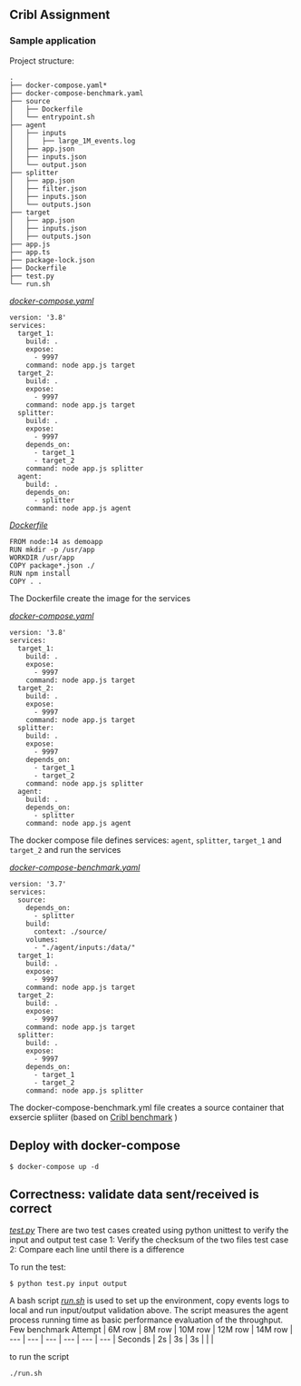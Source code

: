 ## Cribl Assignment
### Sample application 

Project structure:
```
.
├── docker-compose.yaml*
├── docker-compose-benchmark.yaml
├── source
│   ├── Dockerfile
│   └── entrypoint.sh 
├── agent
│   ├── inputs
│   │   ├── large_1M_events.log
│   ├── app.json
│   ├── inputs.json
│   └── output.json
├── splitter
│   ├── app.json
│   ├── filter.json
│   ├── inputs.json
│   └── outputs.json
├── target
│   ├── app.json
│   ├── inputs.json
│   ├── outputs.json
├── app.js
├── app.ts
├── package-lock.json
├── Dockerfile
├── test.py
└── run.sh
```

[_docker-compose.yaml_](docker-compose.yaml)
```
version: '3.8'
services:
  target_1:
    build: .
    expose:
      - 9997
    command: node app.js target
  target_2:
    build: .
    expose:
      - 9997
    command: node app.js target
  splitter:
    build: .
    expose:
      - 9997
    depends_on:
      - target_1
      - target_2
    command: node app.js splitter
  agent:
    build: .
    depends_on:
      - splitter
    command: node app.js agent
```
[_Dockerfile_](Dockerfile)
```
FROM node:14 as demoapp
RUN mkdir -p /usr/app
WORKDIR /usr/app
COPY package*.json ./
RUN npm install 
COPY . .
```
The Dockerfile create the image for the services

[_docker-compose.yaml_](docker-compose.yaml)
```
version: '3.8'
services:
  target_1:
    build: .
    expose:
      - 9997
    command: node app.js target
  target_2:
    build: .
    expose:
      - 9997
    command: node app.js target
  splitter:
    build: .
    expose:
      - 9997
    depends_on:
      - target_1
      - target_2
    command: node app.js splitter
  agent:
    build: .
    depends_on:
      - splitter
    command: node app.js agent
```
The docker compose file defines services: `agent`, `splitter`, `target_1` and `target_2` and run the services

[_docker-compose-benchmark.yaml_](docker-compose-benchmark.yaml)
```
version: '3.7'
services:
  source:
    depends_on:
      - splitter
    build:
      context: ./source/
    volumes:
      - "./agent/inputs:/data/"
  target_1:
    build: .
    expose:
      - 9997
    command: node app.js target
  target_2:
    build: .
    expose:
      - 9997
    command: node app.js target
  splitter:
    build: .
    expose:
      - 9997
    depends_on:
      - target_1
      - target_2
    command: node app.js splitter
```
The docker-compose-benchmark.yml file creates a source container that exsercie spliiter (based on [Cribl benchmark](https://github.com/criblio/benchmark) )

## Deploy with docker-compose 

```
$ docker-compose up -d 
```

## Correctness: validate data sent/received is correct
[_test.py_](test.py)
There are two test cases created using python unittest to verify the input and output
test case 1:
Verify the checksum of the two files
test case 2:
Compare each line until there is a difference 

To run the test:
```
$ python test.py input output
```

A bash script [_run.sh_](run.sh) is used to set up the environment, copy events logs to local and run input/output validation above. The script measures the agent process running time as basic performance evaluation of the throughput. Few benchmark
Attempt | 6M row | 8M row | 10M row | 12M row | 14M row |
--- | --- | --- | --- | --- | --- |
Seconds | 2s | 3s | 3s |  |  |

to run the script
```
./run.sh
```